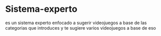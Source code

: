 # Sistema-experto
es un sistema experto enfocado a sugerir videojuegos a base de las categorias que introduces y te sugiere varios videojuegos a base de eso
